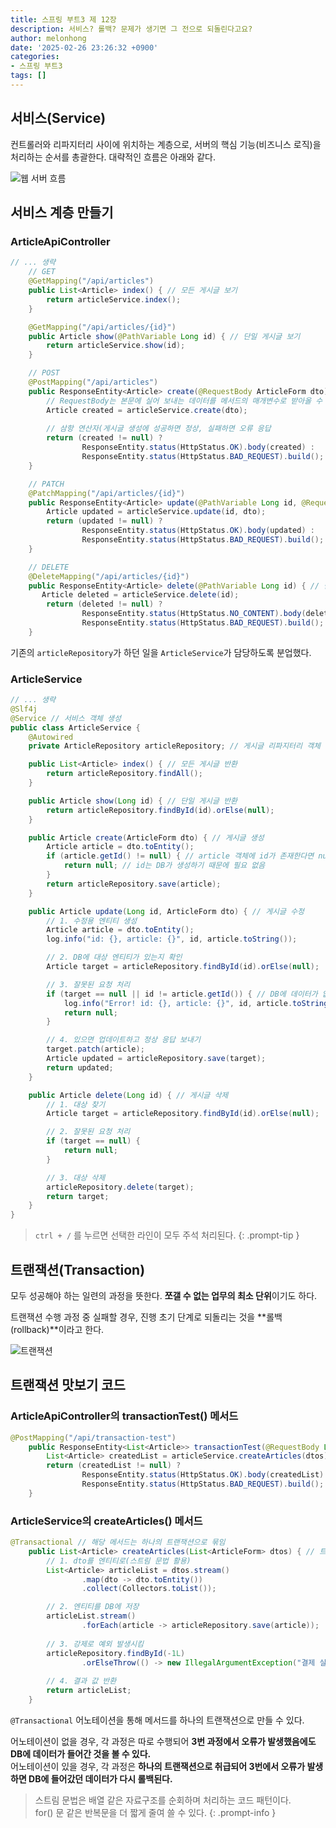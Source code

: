 ```yaml
---
title: 스프링 부트3 제 12장
description: 서비스? 롤백? 문제가 생기면 그 전으로 되돌린다고요?
author: melonhong
date: '2025-02-26 23:26:32 +0900'
categories:
- 스프링 부트3
tags: []
---
```

## 서비스(Service)
컨트롤러와 리파지터리 사이에 위치하는 계층으로, 서버의 핵심 기능(비즈니스 로직)을 처리하는 순서를 총괄한다. 대략적인 흐름은 아래와 같다.  

![웹 서버 흐름](https://www.agent-grow.com/self20percent/wp-content/uploads/2020/03/Untitled-Diagram.png)


## 서비스 계층 만들기
### ArticleApiController
```java
// ... 생략
    // GET
    @GetMapping("/api/articles")
    public List<Article> index() { // 모든 게시글 보기
        return articleService.index();
    }

    @GetMapping("/api/articles/{id}")
    public Article show(@PathVariable Long id) { // 단일 게시글 보기
        return articleService.show(id);
    }

    // POST
    @PostMapping("/api/articles")
    public ResponseEntity<Article> create(@RequestBody ArticleForm dto) { // 게시글 쓰기
        // RequestBody는 본문에 실어 보내는 데이터를 메서드의 매개변수로 받아올 수 있게 하는 어노테이션
        Article created = articleService.create(dto);
        
        // 삼항 연산자(게시글 생성에 성공하면 정상, 실패하면 오류 응답
        return (created != null) ?
                ResponseEntity.status(HttpStatus.OK).body(created) :
                ResponseEntity.status(HttpStatus.BAD_REQUEST).build();
    }

    // PATCH
    @PatchMapping("/api/articles/{id}")
    public ResponseEntity<Article> update(@PathVariable Long id, @RequestBody ArticleForm dto) { // 일부 데이터만 수정할 경우
        Article updated = articleService.update(id, dto);
        return (updated != null) ?
                ResponseEntity.status(HttpStatus.OK).body(updated) :
                ResponseEntity.status(HttpStatus.BAD_REQUEST).build();
    }

    // DELETE
    @DeleteMapping("/api/articles/{id}")
    public ResponseEntity<Article> delete(@PathVariable Long id) { // 단일 게시글 삭제
       Article deleted = articleService.delete(id);
        return (deleted != null) ?
                ResponseEntity.status(HttpStatus.NO_CONTENT).body(deleted) :
                ResponseEntity.status(HttpStatus.BAD_REQUEST).build();
    }
```
기존의 `articleRepository`가 하던 일을 `ArticleService`가 담당하도록 분업했다.

### ArticleService
```java
// ... 생략
@Slf4j
@Service // 서비스 객체 생성
public class ArticleService {
    @Autowired
    private ArticleRepository articleRepository; // 게시글 리파지터리 객체 주입

    public List<Article> index() { // 모든 게시글 반환
        return articleRepository.findAll();
    }

    public Article show(Long id) { // 단일 게시글 반환
        return articleRepository.findById(id).orElse(null);
    }

    public Article create(ArticleForm dto) { // 게시글 생성
        Article article = dto.toEntity();
        if (article.getId() != null) { // article 객체에 id가 존재한다면 null 반환(기존 게시글 수정을 막기 위해)
            return null; // id는 DB가 생성하기 때문에 필요 없음
        }
        return articleRepository.save(article);
    }

    public Article update(Long id, ArticleForm dto) { // 게시글 수정
        // 1. 수정용 엔티티 생성
        Article article = dto.toEntity();
        log.info("id: {}, article: {}", id, article.toString());

        // 2. DB에 대상 엔티티가 있는지 확인
        Article target = articleRepository.findById(id).orElse(null);

        // 3. 잘못된 요청 처리
        if (target == null || id != article.getId()) { // DB에 데이터가 없거나 URL의 id와 게시글의 id가 맞지 않는 경우
            log.info("Error! id: {}, article: {}", id, article.toString());
            return null;
        }

        // 4. 있으면 업데이트하고 정상 응답 보내기
        target.patch(article);
        Article updated = articleRepository.save(target);
        return updated;
    }

    public Article delete(Long id) { // 게시글 삭제
        // 1. 대상 찾기
        Article target = articleRepository.findById(id).orElse(null);

        // 2. 잘못된 요청 처리
        if (target == null) {
            return null;
        }

        // 3. 대상 삭제
        articleRepository.delete(target);
        return target;
    }
}
```

> `ctrl + /` 를 누르면 선택한 라인이 모두 주석 처리된다.
{: .prompt-tip }


## 트랜잭션(Transaction)
모두 성공해야 하는 일련의 과정을 뜻한다. **쪼갤 수 없는 업무의 최소 단위**이기도 하다.  

트랜잭션 수행 과정 중 실패할 경우, 진행 초기 단계로 되돌리는 것을 **롤백(rollback)**이라고 한다.

![트랜잭션](https://blog.kakaocdn.net/dn/cJP2nH/btrbIemBsy1/yQkjAG5WfK7NtqS7vKfak1/img.png)


## 트랜잭션 맛보기 코드
### ArticleApiController의 transactionTest() 메서드
```java
@PostMapping("/api/transaction-test")
    public ResponseEntity<List<Article>> transactionTest(@RequestBody List<ArticleForm> dtos) {
        List<Article> createdList = articleService.createArticles(dtos);
        return (createdList != null) ?
                ResponseEntity.status(HttpStatus.OK).body(createdList) :
                ResponseEntity.status(HttpStatus.BAD_REQUEST).build();
    }
```

### ArticleService의 createArticles() 메서드
```java
@Transactional // 해당 메서드는 하나의 트랜잭션으로 묶임
    public List<Article> createArticles(List<ArticleForm> dtos) { // 트랜잭션 테스트를 위한 메서드
        // 1. dto를 엔티티로(스트림 문법 활용)
        List<Article> articleList = dtos.stream()
                .map(dto -> dto.toEntity())
                .collect(Collectors.toList());

        // 2. 엔티티를 DB에 저장
        articleList.stream()
                .forEach(article -> articleRepository.save(article));
        
        // 3. 강제로 예외 발생시킴
        articleRepository.findById(-1L)
                .orElseThrow(() -> new IllegalArgumentException("결제 실패"));
        
        // 4. 결과 값 반환
        return articleList;
    }
```
`@Transactional` 어노테이션을 통해 메서드를 하나의 트랜잭션으로 만들 수 있다.  

어노테이션이 없을 경우, 각 과정은 따로 수행되어 **3번 과정에서 오류가 발생했음에도 DB에 데이터가 들어간 것을 볼 수 있다.**  
어노테이션이 있을 경우, 각 과정은 **하나의 트랜잭션으로 취급되어 3번에서 오류가 발생하면 DB에 들어갔던 데이터가 다시 롤백된다.**

> 스트림 문법은 배열 같은 자료구조를 순회하며 처리하는 코드 패턴이다.  
for() 문 같은 반복문을 더 짧게 줄여 쓸 수 있다.
{: .prompt-info }